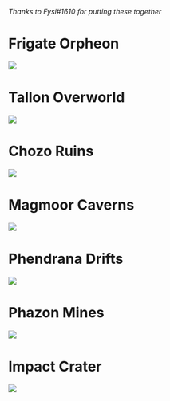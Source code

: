 *Thanks to Fysi#1610 for putting these together*

# Frigate Orpheon
![](Frigate_Annotated.png)

# Tallon Overworld
![](Tallon_Annotated.png)

# Chozo Ruins
![](Chozo_Annotated.png)

# Magmoor Caverns
![](Magmoor_Annotated.png)

# Phendrana Drifts
![](Phendrana_Annotated.png)

# Phazon Mines
![](Mines_Annotated.png)

# Impact Crater
![](Crater_Annotated.png)
